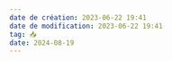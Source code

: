 ```yaml
---
date de création: 2023-06-22 19:41
date de modification: 2023-06-22 19:41
tag: 📥
date: 2024-08-19
---
```

